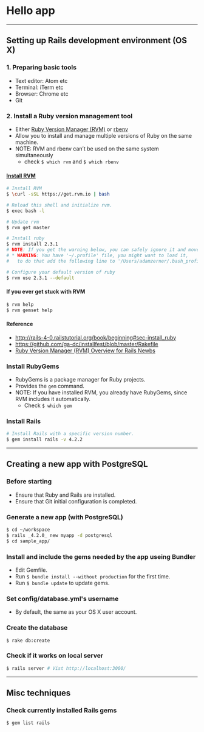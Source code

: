 # Hello app

---

## Setting up Rails development environment (OS X)

### 1. Preparing basic tools
- Text editor: Atom etc
- Terminal: iTerm etc
- Browser: Chrome etc
- Git

### 2. Install a Ruby version management tool
- Either [Ruby Version Manager (RVM)](https://rvm.io/) or [rbenv](https://github.com/rbenv/rbenv)
- Allow you to install and manage multiple versions of Ruby on the same machine.
- NOTE: RVM and rbenv can’t be used on the same system simultaneously
  + check `$ which rvm` and `$ which rbenv`

#### [Install RVM](https://rvm.io/rvm/install)
```bash
# Install RVM
$ \curl -sSL https://get.rvm.io | bash

# Reload this shell and initialize rvm.
$ exec bash -l

# Update rvm
$ rvm get master

# Install ruby
$ rvm install 2.3.1
# NOTE: If you get the warning below, you can safely ignore it and move on to step 3.
# * WARNING: You have '~/.profile' file, you might want to load it,
#   to do that add the following line to '/Users/adamzerner/.bash_profile':

# Configure your default version of ruby
$ rvm use 2.3.1 --default
```

#### If you ever get stuck with RVM
```bash
$ rvm help
$ rvm gemset help
```

#### Reference
- http://rails-4-0.railstutorial.org/book/beginning#sec-install_ruby
- https://github.com/ga-dc/installfest/blob/master/Rakefile
- [Ruby Version Manager (RVM) Overview for Rails Newbs](https://strandcode.com/2013/07/11/ruby-version-manager-rvm-overview-for-rails-newbs/
)

### Install RubyGems
- RubyGems is a package manager for Ruby projects.
- Provides the `gem` command.
- NOTE: If you have installed RVM, you already have RubyGems, since RVM includes it automatically.
  + Check `$ which gem`

### Install Rails
```bash
# Install Rails with a specific version number.
$ gem install rails -v 4.2.2
```

---

## Creating a new app with PostgreSQL

### Before starting
- Ensure that Ruby and Rails are installed.
- Ensure that Git initial configuration is completed.

### Generate a new app (with PostgreSQL)
```bash
$ cd ~/workspace
$ rails _4.2.0_ new myapp -d postgresql
$ cd sample_app/
```

### Install and include the gems needed by the app useing Bundler
- Edit Gemfile.
- Run `$ bundle install --without production` for the first time.
- Run `$ bundle update` to update gems.

### Set config/database.yml's username
- By default, the same as your OS X user account.

### Create the database
`$ rake db:create`

### Check if it works on local server
```bash
$ rails server # Vist http://localhost:3000/
```

---

## Misc techniques

### Check currently installed Rails gems
`$ gem list rails`
